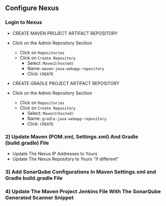 ## Configure Nexus
### Login to Nexus
  - CREATE MAVEN PROJECT ARTIFACT REPOSITORY
  - Click on the Admin Repository Secition
    - Click on `Repositories`
    - Click on `Create Repository`
      - Select: `Maven2(hosted)`
      - Name: `maven-java-webapp-repository`
      - Click: `CREATE`

  - CREATE GRADLE PROJECT ARTIFACT REPOSITORY 
  - Click on the Admin Repository Secition 
    - Click on `Repositories`
    - Click on `Create Repository`
      - Select: `Maven2(hosted)`
      - Name: `gradle-java-webapp-repository`
      - Click: `CREATE`

### 2) Update Maven (POM.xml, Settings.xml) And Gradle (build.gradle) File
  - Update The Nexus IP Addresses to Yours
  - Update The Nexus Repository to Yours "if different"

### 3) Add SonarQube Configurations In Maven Settings.xml and Gradle build.gradle File

### 4) Update The Maven Project Jenkins File With The SonarQube Generated Scanner Snippet
